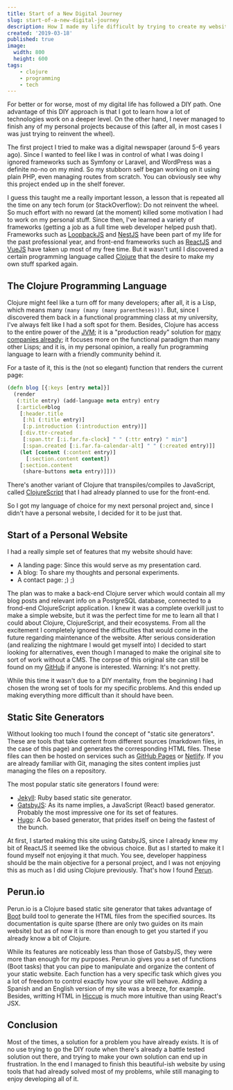```yaml
---
title: Start of a New Digital Journey
slug: start-of-a-new-digital-journey
description: How I made my life difficult by trying to create my website from scratch
created: '2019-03-18'
published: true
image:
  width: 800
  height: 600
tags:
    - clojure
    - programming
    - tech
---
```


For better or for worse, most of my digital life has followed a DIY path. One advantage of this DIY approach is that I got to learn how a lot of technologies work on a deeper level. On the other hand, I never managed to finish any of my personal projects because of this (after all, in most cases I was just trying to reinvent the wheel).

The first project I tried to make was a digital newspaper (around 5-6 years ago). Since I wanted to feel like I was in control of what I was doing I ignored frameworks such as Symfony or Laravel, and WordPress was a definite no-no on my mind. So my stubborn self began working on it using plain PHP, even managing routes from scratch. You can obviously see why this project ended up in the shelf forever.

I guess this taught me a really important lesson, a lesson that is repeated all the time on any tech forum (or StackOverflow): Do not reinvent the wheel. So much effort with no reward (at the moment) killed some motivation I had to work on my personal stuff. Since then, I've learned a variety of frameworks (getting a job as a full time web developer helped push that). Frameworks such as [LoopbackJS](https://loopback.io) and [NestJS](https://nestjs.com) have been part of my life for the past professional year, and front-end frameworks such as [ReactJS](https://reactjs.org) and [VueJS](https://vuejs.org) have taken up most of my free time. But it wasn't until I discovered a certain programming language called [Clojure](https://clojure.org) that the desire to make my own stuff sparked again.

## The Clojure Programming Language

Clojure might feel like a turn off for many developers; after all, it is a Lisp, which means many `(many (many (many parentheses)))`. But, since I discovered them back in a functional programming class at my university, I've always felt like I had a soft spot for them. Besides, Clojure has access to the entire power of the [JVM](https://clojure.org/reference/java_interop); it is a "production ready" solution for [many companies already](https://clojure.org/community/companies); it focuses more on the functional paradigm than many other Lisps; and it is, in my personal opinion, a really fun programming language to learn with a friendly community behind it.

For a taste of it, this is the (not so elegant) function that renders the current page:

```clojure
(defn blog [{:keys [entry meta]}]
  (render
   (:title entry) (add-language meta entry) entry
   [:article#blog
    [:header.title
     [:h1 (:title entry)]
     [:p.introduction (:introduction entry)]]
    [:div.ttr-created
     [:span.ttr [:i.far.fa-clock] " " (:ttr entry) " min"]
     [:span.created [:i.far.fa-calendar-alt] " " (:created entry)]]
    (let [content (:content entry)]
      [:section.content content])
    [:section.content
     (share-buttons meta entry)]]))
```

There's another variant of Clojure that transpiles/compiles to JavaScript, called [ClojureScript](https://clojurescript.org) that I had already planned to use for the front-end.

So I got my language of choice for my next personal project and, since I didn't have a personal website, I decided for it to be just that.

## Start of a Personal Website

I had a really simple set of features that my website should have:

- A landing page: Since this would serve as my presentation card.
- A blog: To share my thoughts and personal experiments.
- A contact page: ;) ;)

The plan was to make a back-end Clojure server which would contain all my blog posts and relevant info on a PostgreSQL database, connected to a frond-end ClojureScript application. I knew it was a complete overkill just to make a simple website, but it was the perfect time for me to learn all that I could about Clojure, ClojureScript, and their ecosystems. From all the excitement I completely ignored the difficulties that would come in the future regarding maintenance of the website. After serious consideration (and realizing the nightmare I would get myself into) I decided to start looking for alternatives, even though I managed to make the original site to sort of work without a CMS. The corpse of this original site can still be found on my [GitHub](https://github.com/pablo-abc/old-personal-site) if anyone is interested. Warning: It's not pretty.

While this time it wasn't due to a DIY mentality, from the beginning I had chosen the wrong set of tools for my specific problems. And this ended up making everything more difficult than it should have been.

## Static Site Generators

Without looking too much I found the concept of "static site generators". These are tools that take content from different sources (markdown files, in the case of this page) and generates the corresponding HTML files. These files can then be hosted on services such as [GitHub Pages](https://pages.github.com) or [Netlify](https://www.netlify.com). If you are already familiar with Git, managing the sites content implies just managing the files on a repository.

The most popular static site generators I found were:

- [Jekyll](https://jekyllrb.com): Ruby based static site generator.
- [GatsbyJS](https://www.gatsbyjs.org): As its name implies, a JavaScript (React) based generator. Probably the most impressive one for its set of features.
- [Hugo](https://gohugo.io): A Go based generator, that prides itself on being the fastest of the bunch.

At first, I started making this site using GatsbyJS, since I already knew my bit of ReactJS it seemed like the obvious choice. But as I started to make it I found myself not enjoying it that much. You see, developer happiness should be the main objective for a personal project, and I was not enjoying this as much as I did using Clojure previously. That's how I found [Perun](https://perun.io).

## Perun.io

Perun.io is a Clojure based static site generator that takes advantage of [Boot](https://boot-clj.com) build tool to generate the HTML files from the specified sources. Its documentation is quite sparse (there are only two guides on its main website) but as of now it is more than enough to get you started if you already know a bit of Clojure.

While its features are noticeably less than those of GatsbyJS, they were more than enough for my purposes. Perun.io gives you a set of functions (Boot tasks) that you can pipe to manipulate and organize the content of your static website. Each function has a very specific task which gives you a lot of freedom to control exactly how your site will behave. Adding a Spanish and an English version of my site was a breeze, for example. Besides, writting HTML in [Hiccup](https://github.com/weavejester/hiccup) is much more intuitive than using React's JSX.

## Conclusion

Most of the times, a solution for a problem you have already exists. It is of no use trying to go the DIY route when there's already a battle tested solution out there, and trying to make your own solution can end up in frustration. In the end I managed to finish this beautiful-ish website by using tools that had already solved most of my problems, while still managing to enjoy developing all of it.
